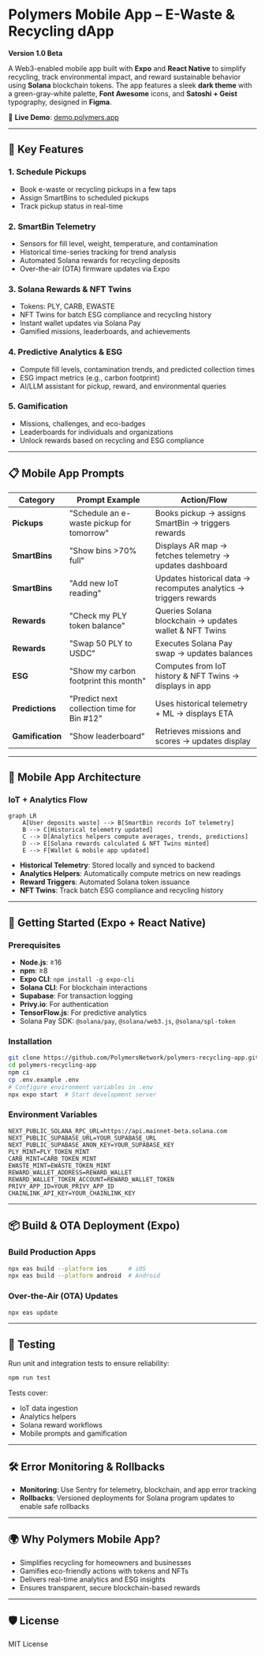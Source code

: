 # Polymers Mobile App – E-Waste & Recycling dApp

**Version 1.0 Beta**

A Web3-enabled mobile app built with **Expo** and **React Native** to simplify recycling, track environmental impact, and reward sustainable behavior using **Solana** blockchain tokens. The app features a sleek **dark theme** with a green-gray-white palette, **Font Awesome** icons, and **Satoshi + Geist** typography, designed in **Figma**.

🔗 **Live Demo**: [demo.polymers.app](https://demo.polymers.app)

---

## 📱 Key Features

### 1. Schedule Pickups
- Book e-waste or recycling pickups in a few taps
- Assign SmartBins to scheduled pickups
- Track pickup status in real-time

### 2. SmartBin Telemetry
- Sensors for fill level, weight, temperature, and contamination
- Historical time-series tracking for trend analysis
- Automated Solana rewards for recycling deposits
- Over-the-air (OTA) firmware updates via Expo

### 3. Solana Rewards & NFT Twins
- Tokens: PLY, CARB, EWASTE
- NFT Twins for batch ESG compliance and recycling history
- Instant wallet updates via Solana Pay
- Gamified missions, leaderboards, and achievements

### 4. Predictive Analytics & ESG
- Compute fill levels, contamination trends, and predicted collection times
- ESG impact metrics (e.g., carbon footprint)
- AI/LLM assistant for pickup, reward, and environmental queries

### 5. Gamification
- Missions, challenges, and eco-badges
- Leaderboards for individuals and organizations
- Unlock rewards based on recycling and ESG compliance

---

## 📋 Mobile App Prompts

| Category       | Prompt Example                              | Action/Flow                                      |
|----------------|---------------------------------------------|-------------------------------------------------|
| **Pickups**    | "Schedule an e-waste pickup for tomorrow"   | Books pickup → assigns SmartBin → triggers rewards |
| **SmartBins**  | "Show bins >70% full"                      | Displays AR map → fetches telemetry → updates dashboard |
| **SmartBins**  | "Add new IoT reading"                      | Updates historical data → recomputes analytics → triggers rewards |
| **Rewards**    | "Check my PLY token balance"               | Queries Solana blockchain → updates wallet & NFT Twins |
| **Rewards**    | "Swap 50 PLY to USDC"                      | Executes Solana Pay swap → updates balances      |
| **ESG**        | "Show my carbon footprint this month"       | Computes from IoT history & NFT Twins → displays in app |
| **Predictions**| "Predict next collection time for Bin #12" | Uses historical telemetry + ML → displays ETA    |
| **Gamification**| "Show leaderboard"                        | Retrieves missions and scores → updates display  |

---

## 🔧 Mobile App Architecture

### IoT + Analytics Flow
```mermaid
graph LR
    A[User deposits waste] --> B[SmartBin records IoT telemetry]
    B --> C[Historical telemetry updated]
    C --> D[Analytics helpers compute averages, trends, predictions]
    D --> E[Solana rewards calculated & NFT Twins minted]
    E --> F[Wallet & mobile app updated]
```

- **Historical Telemetry**: Stored locally and synced to backend
- **Analytics Helpers**: Automatically compute metrics on new readings
- **Reward Triggers**: Automated Solana token issuance
- **NFT Twins**: Track batch ESG compliance and recycling history

---

## 🚀 Getting Started (Expo + React Native)

### Prerequisites
- **Node.js**: ≥16
- **npm**: ≥8
- **Expo CLI**: `npm install -g expo-cli`
- **Solana CLI**: For blockchain interactions
- **Supabase**: For transaction logging
- **Privy.io**: For authentication
- **TensorFlow.js**: For predictive analytics
- Solana Pay SDK: `@solana/pay`, `@solana/web3.js`, `@solana/spl-token`

### Installation
```bash
git clone https://github.com/PolymersNetwork/polymers-recycling-app.git
cd polymers-recycling-app
npm ci
cp .env.example .env
# Configure environment variables in .env
npx expo start  # Start development server
```

### Environment Variables
```env
NEXT_PUBLIC_SOLANA_RPC_URL=https://api.mainnet-beta.solana.com
NEXT_PUBLIC_SUPABASE_URL=YOUR_SUPABASE_URL
NEXT_PUBLIC_SUPABASE_ANON_KEY=YOUR_SUPABASE_KEY
PLY_MINT=PLY_TOKEN_MINT
CARB_MINT=CARB_TOKEN_MINT
EWASTE_MINT=EWASTE_TOKEN_MINT
REWARD_WALLET_ADDRESS=REWARD_WALLET
REWARD_WALLET_TOKEN_ACCOUNT=REWARD_WALLET_TOKEN
PRIVY_APP_ID=YOUR_PRIVY_APP_ID
CHAINLINK_API_KEY=YOUR_CHAINLINK_KEY
```

---

## 📦 Build & OTA Deployment (Expo)

### Build Production Apps
```bash
npx eas build --platform ios      # iOS
npx eas build --platform android  # Android
```

### Over-the-Air (OTA) Updates
```bash
npx eas update
```

---

## 🧪 Testing
Run unit and integration tests to ensure reliability:
```bash
npm run test
```

Tests cover:
- IoT data ingestion
- Analytics helpers
- Solana reward workflows
- Mobile prompts and gamification

---

## 🛠 Error Monitoring & Rollbacks
- **Monitoring**: Use Sentry for telemetry, blockchain, and app error tracking
- **Rollbacks**: Versioned deployments for Solana program updates to enable safe rollbacks

---

## 🌍 Why Polymers Mobile App?
- Simplifies recycling for homeowners and businesses
- Gamifies eco-friendly actions with tokens and NFTs
- Delivers real-time analytics and ESG insights
- Ensures transparent, secure blockchain-based rewards

---

## 🛡 License
MIT License
